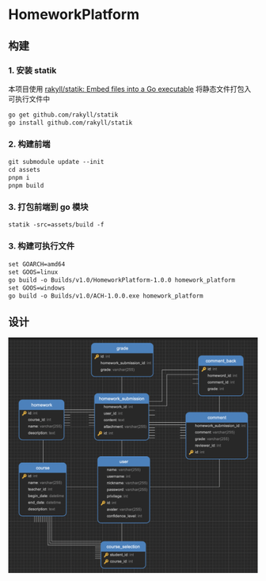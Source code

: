 # HomeworkPlatform

## 构建

### 1. 安装 statik

本项目使用 [rakyll/statik: Embed files into a Go executable](https://github.com/rakyll/statik) 将静态文件打包入可执行文件中

```shell
go get github.com/rakyll/statik
go install github.com/rakyll/statik
```

### 2. 构建前端

```shell
git submodule update --init
cd assets
pnpm i
pnpm build
```

### 3. 打包前端到 go 模块

```shell
statik -src=assets/build -f
```

### 3. 构建可执行文件

```shell
set GOARCH=amd64
set GOOS=linux
go build -o Builds/v1.0/HomeworkPlatform-1.0.0 homework_platform
set GOOS=windows
go build -o Builds/v1.0/ACH-1.0.0.exe homework_platform
```

## 设计

![DB Design](image.png)
